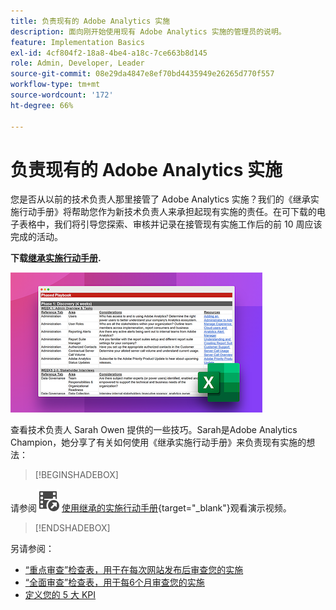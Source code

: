 ```yaml
---
title: 负责现有的 Adobe Analytics 实施
description: 面向刚开始使用现有 Adobe Analytics 实施的管理员的说明。
feature: Implementation Basics
exl-id: 4cf804f2-18a8-4be4-a18c-7ce663b8d145
role: Admin, Developer, Leader
source-git-commit: 08e29da4847e8ef70bd4435949e26265d770f557
workflow-type: tm+mt
source-wordcount: '172'
ht-degree: 66%

---
```


# 负责现有的 Adobe Analytics 实施

您是否从以前的技术负责人那里接管了 Adobe Analytics 实施？我们的《继承实施行动手册》将帮助您作为新技术负责人来承担起现有实施的责任。在可下载的电子表格中，我们将引导您探索、审核并记录在接管现有实施工作后的前 10 周应该完成的活动。

**下载[继承实施行动手册](assets/adobe_analytics_inherited_implementation_playbook.xlsx).**

![行动手册](assets/inherited-impl-playbook.png)

查看技术负责人 Sarah Owen 提供的一些技巧。Sarah是Adobe Analytics Champion，她分享了有关如何使用《继承实施行动手册》来负责现有实施的想法：


>[!BEGINSHADEBOX]

请参阅![VideoCheckedOut](/help/assets/icons/VideoCheckedOut.svg) [使用继承的实施行动手册](https://video.tv.adobe.com/v/3438779?quality=12&learn=on&captions=chi_hans){target="_blank"}观看演示视频。

>[!ENDSHADEBOX]


另请参阅：

* [“重点审查”检查表，用于在每次网站发布后审查您的实施](/help/implement/review/focused-review.md)
* [“全面审查”检查表，用于每6个月审查您的实施](/help/implement/review/full-review.md)
* [定义您的 5 大 KPI](/help/implement/review/define-kpis.md)
